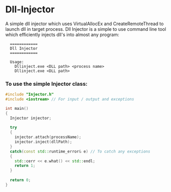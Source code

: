 # Dll-Injector

A simple dll injector which uses VirtualAllocEx and CreateRemoteThread to launch dll in target process. Dll Injector is a simple to use command line tool which efficiently injects dll's into almost any program:

```
  ============
  Dll Injector
  ============

  Usage:
    Dllinject.exe <DLL path> <process name>
    Dllinject.exe <DLL path>
```

### To use the simple Injector class:
   
``` cpp
#include "Injector.h"
#include <iostream> // For input / output and exceptions

int main()
{
  Injector injector;
  
  try 
  {
    injector.attach(processName);
    injector.inject(dllPath);
  }
  catch(const std::runtime_error& e) // To catch any exceptions
  {
    std::cerr << e.what() << std::endl;
    return 1;
  }
  
  return 0;
}
```
